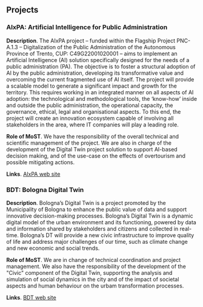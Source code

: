 ## Projects

### AIxPA: Artificial Intelligence for Public Administration

**Description**. The AIxPA project – funded within the Flagship Project PNC-A.1.3 – Digitalization of the Public Administration of the
Autonomous Province of Trento, CUP: C49G22001020001 – aims to implement an Artificial Intelligence (AI) solution
specifically designed for the needs of a public administration (PA). The objective is to foster a structural adoption of
AI by the public administration, developing its transformative value and overcoming the current fragmented use of AI
itself. The project will provide a scalable model to generate a significant impact and growth for the territory. This
requires working in an integrated manner on all aspects of AI adoption: the technological and methodological tools, the
‘know-how’ inside and outside the public administration, the operational capacity, the governance, ethical, legal and
organisational aspects. To this end, the project will create an innovation ecosystem capable of involving all
stakeholders in the area, where IT companies will play a leading role.

**Role of MoST**. We have the responsibility of the overall technical and scientific management of the project.
We are also in charge of the development of the Digital Twin project solution to support AI-based decision making, and 
of the use-case on the effects of overtourism and possible mitigating actions.

**Links**. [AIxPA web site](https://sites.fbk.eu/aixpa-en/)

### BDT: Bologna Digital Twin

**Description**. Bologna’s Digital Twin is a project promoted by the Municipality of Bologna to enhance the public value
of data and support innovative decision-making processes.
Bologna’s Digital Twin is a dynamic digital model of the urban environment and its functioning, powered by data and information
shared by stakeholders and citizens and collected in real-time. Bologna’s DT will provide a new civic infrastructure to
improve quality of life and address major challenges of our time, such as climate change and new economic and social
trends.

**Role of MoST**. We are in change of technical coordination and project management.
We also have the responsibility of the development of the "Civic" component of the Digital Twin,
supporting the analysis and simulation of social dynamics in the city and of the impact of societal
aspects and human behaviour on the urbam transformation processes.

**Links**. [BDT web site](https://www.fondazioneinnovazioneurbana.it/en/project/bolognadigitaltwin)



